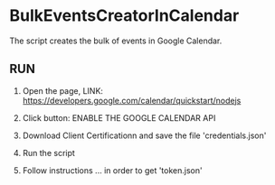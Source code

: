 # BulkEventsCreatorInCalendar
The script creates the bulk of events in Google Calendar.

## RUN

1. Open the page, LINK: https://developers.google.com/calendar/quickstart/nodejs

2. Click button: ENABLE THE GOOGLE CALENDAR API

3. Download Client Certificationn and save the file 'credentials.json' 

4. Run the script

5. Follow instructions ... in order to get 'token.json'
